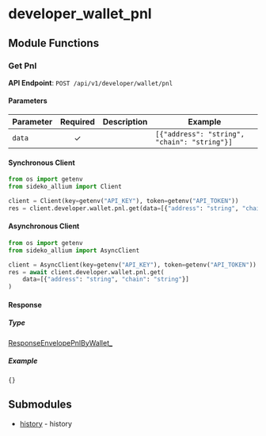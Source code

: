 # developer_wallet_pnl

## Module Functions
### Get Pnl <a name="get"></a>



**API Endpoint**: `POST /api/v1/developer/wallet/pnl`

#### Parameters

| Parameter | Required | Description | Example |
|-----------|:--------:|-------------|--------|
| `data` | ✓ |  | `[{"address": "string", "chain": "string"}]` |

#### Synchronous Client

```python
from os import getenv
from sideko_allium import Client

client = Client(key=getenv("API_KEY"), token=getenv("API_TOKEN"))
res = client.developer.wallet.pnl.get(data=[{"address": "string", "chain": "string"}])

```

#### Asynchronous Client

```python
from os import getenv
from sideko_allium import AsyncClient

client = AsyncClient(key=getenv("API_KEY"), token=getenv("API_TOKEN"))
res = await client.developer.wallet.pnl.get(
    data=[{"address": "string", "chain": "string"}]
)

```

#### Response

##### Type
[ResponseEnvelopePnlByWallet_](/sideko_allium/types/models/response_envelope_pnl_by_wallet_.py)

##### Example
`{}`
<!-- CUSTOM DOCS START -->

<!-- CUSTOM DOCS END -->

## Submodules
- [history](history/README.md) - history

